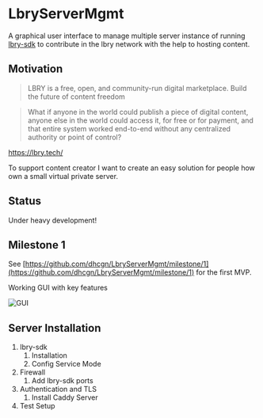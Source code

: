 # LbryServerMgmt

A graphical user interface to manage multiple server instance of running [lbry-sdk](https://github.com/lbryio/lbry-sdk) to contribute in the lbry network with the help to hosting content.

## Motivation

> LBRY is a free, open, and community-run digital marketplace.
> Build the future of content freedom

> What if anyone in the world could publish a piece of digital content, anyone else in the world could access it, for free or for payment, and that entire system worked end-to-end without any centralized authority or point of control?

https://lbry.tech/

To support content creator I want to create an easy solution for people how own a small virtual private server.

## Status

Under heavy development!

## Milestone 1

See [https://github.com/dhcgn/LbryServerMgmt/milestone/1](https://github.com/dhcgn/LbryServerMgmt/milestone/1) for the first MVP.

Working GUI with key features

![GUI](docs/gui.jpg)

## Server Installation 

1. lbry-sdk
   1. Installation
   1. Config Service Mode
1. Firewall
   1. Add lbry-sdk ports
1. Authentication and TLS
   1. Install Caddy Server
1. Test Setup   